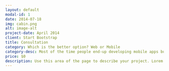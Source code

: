 ```yaml
---
layout: default
modal-id: 1
date: 2014-07-18
img: cabin.png
alt: image-alt
project-date: April 2014
client: Start Bootstrap
title: Consultation
category: Which is the better option? Web or Mobile
category-desc: Most of the time people end-up developing mobile apps but mobile app is not best solution for many businesses. Schedule a call to get free analysis.
price: $0
description: Use this area of the page to describe your project. Lorem ipsum dolor sit amet, consectetur adipisicing elit. Mollitia neque assumenda ipsam nihil, molestias magnam, recusandae quos quis inventore quisquam velit asperiores, vitae? Reprehenderit soluta, eos quod consequuntur itaque. Nam.
---
```

